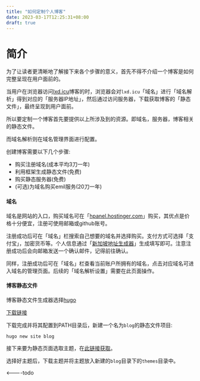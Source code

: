 ```yaml
---
title: "如何定制个人博客"
date: 2023-03-17T12:25:31+08:00
draft: true
---
```


<!--more-->



# 简介

为了让读者更清晰地了解接下来各个步骤的意义，首先不得不介绍一个博客是如何完整呈现在用户面前的。

当用户在浏览器访问[lxd.icu](lxd.icu)博客的时，浏览器会对`lxd.icu`「域名」进行「域名解析」得到对应的「服务器IP地址」，然后通过访问服务器，下载获取博客的「静态文件」，最终呈现到用户面前。

所以要定制一个博客首先要提供以上所涉及到的资源。即域名，服务器，博客相关的静态文件。

而域名解析则在域名管理界面进行配置。



创建博客需要以下几个步骤:

- 购买注册域名(成本平均3刀一年)
- 利用框架生成静态文件(免费)
- 购买静态服务器(免费)
- (可选)为域名购买emil服务(20刀一年)



#### 域名

域名是网站的入口，购买域名可在「[hpanel.hostinger.com](https://hpanel.hostinger.com/)」购买，其优点是价格十分便宜，注册可使用邮箱或github账号。

注册成功后可在「域名」栏搜索自己想要的域名并选择购买。支付方式可选择「支付宝」，加密货币等。个人信息通过「[新加坡地址生成器](https://www.meiguodizhi.com/sg-address)」生成填写即可。注意注册成功后会向邮箱发送一个确认邮件，记得前往确认。

同样，注册成功后可在「域名」栏查看当前账户所拥有的域名，点击对应域名可进入域名的管理页面。后续的「域名解析设置」需要在此页面操作。



#### 博客静态文件

博客静态文件生成器选择[hugo](https://gohugo.io/)

[下载链接](https://gohugo.io/installation/)

下载完成并将其配置到PATH目录后，新建一个名为`blog`的静态文件项目:

```shell
hugo new site blog
```

接下来要为静态页面选取主题，在[此链接获取](https://themes.gohugo.io/)。

选择好主题后，下载主题并将主题放入新建的`blog`目录下的`themes`目录中。

<----todo
